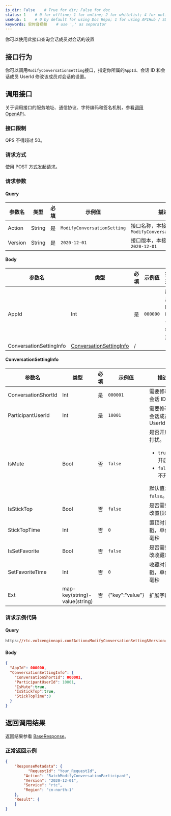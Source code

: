 ```yaml
---
is_dir: False    # True for dir; False for doc
status: 1    # 0 for offline; 1 for online; 2 for whitelist; 4 for online but hidden in TOC
useHub: 1    # 0 by default for using Doc Repo; 1 for using APIHub / SDKHub.
keywords: 实时音视频    # use ',' as separator
---
```


你可以使用此接口查询会话成员对会话的设置

## 接口行为

你可以调用`ModifyConversationSetting`接口，指定你所属的`AppId`、会话 ID 和会话成员 UserId 修改该成员对会话的设置。
## 调用接口

关于调用接口的服务地址、通信协议、字符编码和签名机制，参看[调用 OpenAPI](412251)。
### 接口限制

QPS 不得超过 50。
### 请求方式

使用 POST 方式发起请求。

### 请求参数

#### Query

| **参数名** | **类型** | **必填** | **示例值** | **描述** |
| --- | --- | --- | --- | --- |
| Action | String | 是 | `ModifyConversationSetting` |  接口名称，本接口取值：`ModifyConversationSetting`|
| Version | String | 是 | `2020-12-01` | 接口版本，本接口取值：`2020-12-01` |

#### Body

| **参数名** | **类型** | **必填** | **示例值** |**描述** |
| --- | --- | --- | --- |--- |
| AppId | Int | 是 |`000000` | 应用的唯一标志 |
| ConversationSettingInfo | [ConversationSettingInfo](#conversationsettinginfo) |/|  |
#### ConversationSettingInfo <span id="conversationsettinginfo"></span>
| 参数名 | 类型 | 必填 | 示例值 | 描述 |
| --- | --- | --- | --- | --- |
| ConversationShortId | Int | 是 | `000001` | 需要修改的会话 ID |
| ParticipantUserId | Int | 是|`10001` | 需要修改的会话成员UserId |
| IsMute | Bool | 否 |  `false`| 是否开启免打扰。<ul><li> `true`：开启。</li><li>`false`：不开启</li></ul> 默认值为 `false`。|
| IsStickTop | Bool | 否 |`false` |是否需要修改置顶时间  |
| StickTopTime | Int | 否 | `0`|置顶时间戳，单位为毫秒 |
| IsSetFavorite | Bool | 否 |`false`  | 是否需要修改收藏时间  |
| SetFavoriteTime | Int | 否 |`0` |收藏时间戳，单位为毫秒|
| Ext | map-key(string)-value(string) | 否 | {"key":"value"} | 扩展字段 |

### 请求示例代码

#### Query

```postscript
https://rtc.volcengineapi.com?Action=ModifyConversationSetting&Version=2020-12-01
```

#### Body

```json
{
  "AppId": 000000,
  "ConversationSettingInfo": {
    "ConversationShortId": 000001,
    "ParticipantUserId": 10001,
    "IsMute":true, 
    "IsStickTop":true,     
    "StickTopTime":0
  }
}
```

## 返回调用结果

返回结果参看 [BaseResponse](192711#baseresponse)。


### 正常返回示例

```json
{
    "ResponseMetadata": {
	      "RequestId": "Your_RequestId",    
        "Action": "BatchModifyConversationParticipant",
        "Version": "2020-12-01",
        "Service": "rtc",        
        "Region": "cn-north-1"
    },
    "Result": {
    }
}
```
